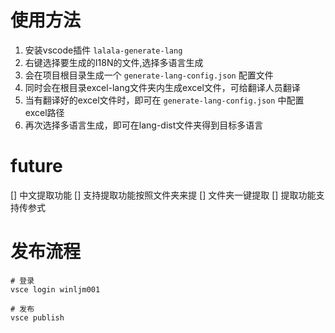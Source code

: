 # 使用方法

1. 安装vscode插件 `lalala-generate-lang`
2. 右键选择要生成的I18N的文件,选择多语言生成
3. 会在项目根目录生成一个 `generate-lang-config.json` 配置文件
4. 同时会在根目录excel-lang文件夹内生成excel文件，可给翻译人员翻译
5. 当有翻译好的excel文件时，即可在 `generate-lang-config.json` 中配置excel路径
6. 再次选择多语言生成，即可在lang-dist文件夹得到目标多语言


# future

[] 中文提取功能
[] 支持提取功能按照文件夹来提
[] 文件夹一键提取
[] 提取功能支持传参式

# 发布流程

```
# 登录
vsce login winljm001

# 发布
vsce publish

```

